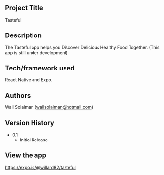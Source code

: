 ## Project Title

Tasteful

## Description

The Tasteful app helps you Discover Delicious Healthy Food Together.
(This app is still under development)

## Tech/framework used

React Native and Expo.

## Authors

Wail Solaiman (wailsolaiman@hotmail.com)

## Version History

- 0.1
  - Initial Release

## View the app

https://expo.io/@willard82/tasteful
